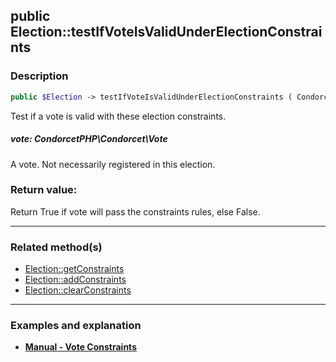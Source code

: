 ## public Election::testIfVoteIsValidUnderElectionConstraints

### Description    

```php
public $Election -> testIfVoteIsValidUnderElectionConstraints ( CondorcetPHP\Condorcet\Vote vote ) : bool
```

Test if a vote is valid with these election constraints.    


##### **vote:** *CondorcetPHP\Condorcet\Vote*   
A vote. Not necessarily registered in this election.    



### Return value:   

Return True if vote will pass the constraints rules, else False.


---------------------------------------

### Related method(s)      

* [Election::getConstraints](../Election%20Class/public%20Election--getConstraints.md)    
* [Election::addConstraints](../Election%20Class/public%20Election--addConstraints.md)    
* [Election::clearConstraints](../Election%20Class/public%20Election--clearConstraints.md)    

---------------------------------------

### Examples and explanation

* **[Manual - Vote Constraints](https://github.com/julien-boudry/Condorcet/wiki/II-%23-C.-Result-%23-5.-Vote-Constraints)**    
